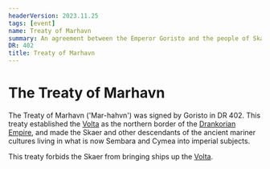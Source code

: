 ```yaml
---
headerVersion: 2023.11.25
tags: [event]
name: Treaty of Marhavn
summary: An agreement between the Emperor Goristo and the people of Skaer and Vostok establishing the Volta as the northern boundry of the Drankorian Empire
DR: 402
title: Treaty of Marhavn
---
```

# The Treaty of Marhavn

The Treaty of Marhavn ('Mar-hahvn') was signed by Goristo in DR 402. This treaty established the [Volta](<../../../gazetteer/greater-sembara/rivers/volta-watershed/volta.md>) as the northern border of the [Drankorian Empire](<../../../history/drankorian-era/drankorian-empire.md>), and made the Skaer and other descendants of the ancient mariner cultures living in what is now Sembara and Cymea into imperial subjects.

This treaty forbids the Skaer from bringing ships up the [Volta](<../../../gazetteer/greater-sembara/rivers/volta-watershed/volta.md>).


